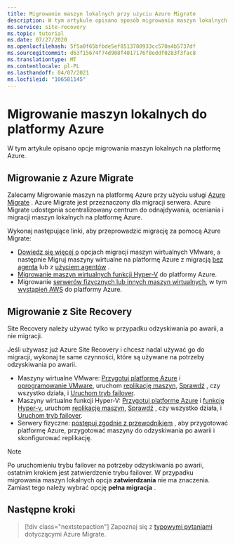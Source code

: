 ```yaml
---
title: Migrowanie maszyn lokalnych przy użyciu Azure Migrate
description: W tym artykule opisano sposób migrowania maszyn lokalnych na platformę Azure i zaleca się Azure Migrate.
ms.service: site-recovery
ms.topic: tutorial
ms.date: 07/27/2020
ms.openlocfilehash: 5f5a0f65bfbde5ef8513780933cc570a4b5737df
ms.sourcegitcommit: d63f15674f74d908f4017176f8eddf0283f3fac8
ms.translationtype: MT
ms.contentlocale: pl-PL
ms.lasthandoff: 04/07/2021
ms.locfileid: "106581145"
---
```

# <a name="migrate-on-premises-machines-to-azure"></a>Migrowanie maszyn lokalnych do platformy Azure

W tym artykule opisano opcje migrowania maszyn lokalnych na platformę Azure. 

## <a name="migrate-with-azure-migrate"></a>Migrowanie z Azure Migrate

Zalecamy Migrowanie maszyn na platformę Azure przy użyciu usługi [Azure Migrate](../migrate/migrate-services-overview.md) . Azure Migrate jest przeznaczony dla migracji serwera. Azure Migrate udostępnia scentralizowany centrum do odnajdywania, oceniania i migracji maszyn lokalnych na platformę Azure.

Wykonaj następujące linki, aby przeprowadzić migrację za pomocą Azure Migrate:

- [Dowiedz się więcej o](../migrate/server-migrate-overview.md) opcjach migracji maszyn wirtualnych VMware, a następnie Migruj maszyny wirtualne na platformę Azure z migracją [bez agenta](../migrate/tutorial-migrate-vmware.md) lub z [użyciem agentów](../migrate/tutorial-migrate-vmware-agent.md) .
- [Migrowanie maszyn wirtualnych funkcji Hyper-V](../migrate/tutorial-migrate-hyper-v.md) do platformy Azure.
- Migrowanie [serwerów fizycznych lub innych maszyn wirtualnych](../migrate/tutorial-migrate-physical-virtual-machines.md), w tym [wystąpień AWS](../migrate/tutorial-migrate-aws-virtual-machines.md) do platformy Azure.

## <a name="migrate-with-site-recovery"></a>Migrowanie z Site Recovery
Site Recovery należy używać tylko w przypadku odzyskiwania po awarii, a nie migracji.

Jeśli używasz już Azure Site Recovery i chcesz nadal używać go do migracji, wykonaj te same czynności, które są używane na potrzeby odzyskiwania po awarii.

- Maszyny wirtualne VMware: [Przygotuj platformę Azure](tutorial-prepare-azure.md) i [oprogramowanie VMware](vmware-azure-tutorial-prepare-on-premises.md), uruchom [replikację maszyn](vmware-azure-tutorial.md), [Sprawdź](tutorial-dr-drill-azure.md) , czy wszystko działa, i [Uruchom tryb failover](vmware-azure-tutorial-failover-failback.md).
- Maszyny wirtualne funkcji Hyper-V: [Przygotuj platformę Azure](tutorial-prepare-azure-for-hyperv.md) i [funkcję Hyper-v](hyper-v-prepare-on-premises-tutorial.md), uruchom [replikację maszyn](hyper-v-azure-tutorial.md), [Sprawdź](tutorial-dr-drill-azure.md) , czy wszystko działa, i [Uruchom tryb failover](hyper-v-azure-failover-failback-tutorial.md).
- Serwery fizyczne: [postępuj zgodnie z przewodnikiem](physical-azure-disaster-recovery.md) , aby przygotować platformę Azure, przygotować maszyny do odzyskiwania po awarii i skonfigurować replikację.

> [!NOTE]
> Po uruchomieniu trybu failover na potrzeby odzyskiwania po awarii, ostatnim krokiem jest zatwierdzenie trybu failover. W przypadku migrowania maszyn lokalnych opcja **zatwierdzania** nie ma znaczenia. Zamiast tego należy wybrać opcję **pełna migracja** . 

## <a name="next-steps"></a>Następne kroki

> [!div class="nextstepaction"]
> Zapoznaj się z [typowymi pytaniami](../migrate/resources-faq.md) dotyczącymi Azure Migrate.

  
